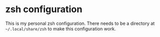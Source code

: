 # zsh configuration

This is my personal zsh configuration. There needs to be a directory at
`~/.local/share/zsh` to make this configuration work.

